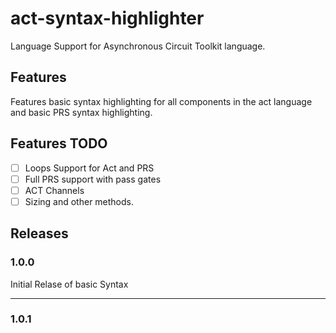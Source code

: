 # act-syntax-highlighter

Language Support for Asynchronous Circuit Toolkit language.

## Features

Features basic syntax highlighting for all components in the act language and basic PRS syntax highlighting.

## Features TODO

- [ ] Loops Support for Act and PRS
- [ ] Full PRS support with pass gates
- [ ] ACT Channels
- [ ] Sizing and other methods.

## Releases

### 1.0.0

Initial Relase of basic Syntax

---

### 1.0.1
